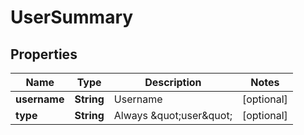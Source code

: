 

# UserSummary


## Properties

| Name | Type | Description | Notes |
|------------ | ------------- | ------------- | -------------|
|**username** | **String** | Username |  [optional] |
|**type** | **String** | Always \&quot;user\&quot; |  [optional] |



